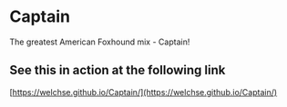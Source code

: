 # Captain
The greatest American Foxhound mix - Captain!

## See this in action at the following link
[https://welchse.github.io/Captain/](https://welchse.github.io/Captain/)
